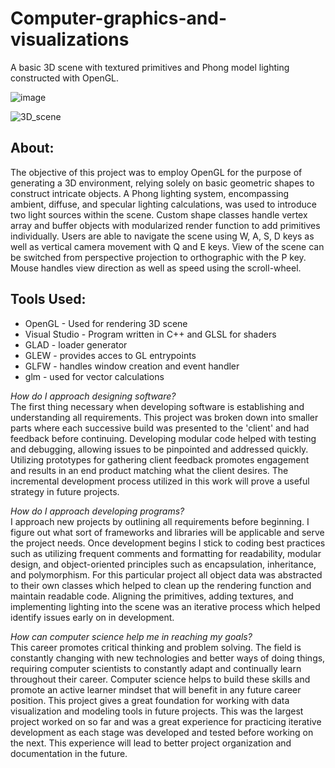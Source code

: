 # Computer-graphics-and-visualizations
A basic 3D scene with textured primitives and Phong model lighting constructed with OpenGL.

![image](https://github.com/sacredpoom/Computer-graphics-and-visualizations/assets/20672168/c9c8d9af-98a8-40d4-98c6-0cce9ff360e3)

![3D_scene](https://github.com/sacredpoom/Computer-graphics-and-visualizations/assets/20672168/ecba7311-45a2-4117-91e4-0bce784bebfe)
## About:
The objective of this project was to employ OpenGL for the purpose of generating a 3D environment, relying solely on basic geometric shapes to construct intricate objects. A Phong lighting system, encompassing ambient, diffuse, and specular lighting calculations, was used to introduce two light sources within the scene. Custom shape classes handle vertex array and buffer objects with modularized render function to add primitives individually. Users are able to navigate the scene using W, A, S, D keys as well as vertical camera movement with Q and E keys. View of the scene can be switched from perspective projection to orthographic with the P key. Mouse handles view direction as well as speed using the scroll-wheel.

## Tools Used: 
* OpenGL - Used for rendering 3D scene
* Visual Studio - Program written in C++ and GLSL for shaders
* GLAD - loader generator
* GLEW - provides acces to GL entrypoints 
* GLFW - handles window creation and event handler
* glm - used for vector calculations
  
_How do I approach designing software?_ \
The first thing necessary when developing software is establishing and understanding all requirements. This project was broken down into smaller parts where each successive build was presented to the 'client' and had feedback before continuing. Developing modular code helped with testing and debugging, allowing issues to be pinpointed and addressed quickly. Utilizing prototypes for gathering client feedback promotes engagement and results in an end product matching what the client desires. The incremental development process utilized in this work will prove a useful strategy in future projects. 

_How do I approach developing programs?_ \
I approach new projects by outlining all requirements before beginning. I figure out what sort of frameworks and libraries will be applicable and serve the project needs. Once development begins I stick to coding best practices such as utilizing frequent comments and formatting for readability, modular design, and object-oriented principles such as encapsulation, inheritance, and polymorphism. For this particular project all object data was abstracted to their own classes which helped to clean up the rendering function and maintain readable code. Aligning the primitives, adding textures, and implementing lighting into the scene was an iterative process which helped identify issues early on in development.  

_How can computer science help me in reaching my goals?_ \
This career promotes critical thinking and problem solving. The field is constantly changing with new technologies and better ways of doing things, requiring computer scientists to constantly adapt and continually learn throughout their career. Computer science helps to build these skills and promote an active learner mindset that will benefit in any future career position. This project gives a great foundation for working with data visualization and modeling tools in future projects. This was the largest project worked on so far and was a great experience for practicing iterative development as each stage was developed and tested before working on the next. This experience will lead to better project organization and documentation in the future.  
